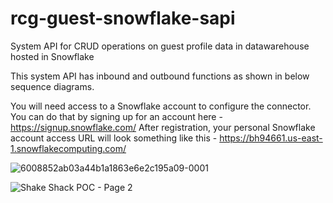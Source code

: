 # rcg-guest-snowflake-sapi
System API for CRUD operations on guest profile data in datawarehouse hosted in Snowflake

This system API has inbound and outbound functions as shown in below sequence diagrams. 

You will need access to a Snowflake account to configure the connector. You can do that by signing up for an account here - https://signup.snowflake.com/
After registration, your personal Snowflake account access URL will look something like this - https://bh94661.us-east-1.snowflakecomputing.com/

![6008852ab03a44b1a1863e6e2c195a09-0001](https://user-images.githubusercontent.com/95927453/165160379-361ef89c-774a-40cb-aaa5-6df6ca1fd867.jpg)


![Shake Shack POC - Page 2](https://user-images.githubusercontent.com/95927453/165174246-c6dbbf71-3bcf-4b2a-81de-3b0ba60f7b4d.jpeg)
